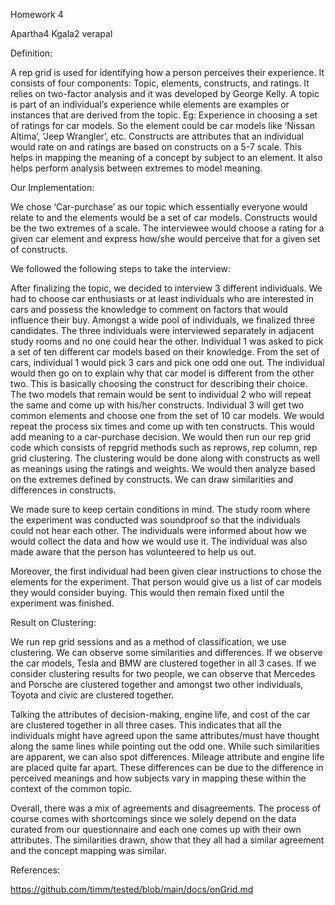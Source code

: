 Homework 4

Apartha4
Kgala2
verapal

Definition:

A rep grid is used for identifying how a person perceives their experience. It consists of four components: Topic, elements, constructs, and ratings. It relies on two-factor analysis and it was developed by George Kelly.  A topic is part of an individual’s experience while elements are examples or instances that are derived from the topic. Eg: Experience in choosing a set of ratings for car models. So the element could be car models like ‘Nissan Altima’, ‘Jeep Wrangler’, etc. Constructs are attributes that an individual would rate on and ratings are based on constructs on a 5-7 scale. This helps in mapping the meaning of a concept by subject to an element. It also helps perform analysis between extremes to model meaning. 

Our Implementation:

We chose ‘Car-purchase’ as our topic which essentially everyone would relate to and the elements would be a set of car models. Constructs would be the two extremes of a scale. The interviewee would choose a rating for a given car element and express how/she would perceive that for a given set of constructs.

We followed the following steps to take the interview:

After finalizing the topic, we decided to interview 3 different individuals.
We had to choose car enthusiasts or at least individuals who are interested in cars and possess the knowledge to comment on factors that would influence their buy. Amongst a wide pool of individuals, we finalized three candidates. 
The three individuals were interviewed separately in adjacent study rooms and no one could hear the other. 
Individual 1 was asked to pick a set of ten different car models based on their knowledge. 
From the set of cars, individual 1 would pick 3 cars and pick one odd one out. The individual would then go on to explain why that car model is different from the other two. This is basically choosing the construct for describing their choice. The two models that remain would be sent to individual 2 who will repeat the same and come up with his/her constructs. Individual 3 will get two common elements and choose one from the set of 10 car models. 
We would repeat the process six times and come up with ten constructs. This would add meaning to a car-purchase decision. 
We would then run our rep grid code which consists of repgrid methods such as reprows, rep column, rep grid clustering. The clustering would be done along with constructs as well as meanings using the ratings and weights. 
We would then analyze based on the extremes defined by constructs. We can draw similarities and differences in constructs. 

We made sure to keep certain conditions in mind. The study room where the experiment was conducted was soundproof so that the individuals could not hear each other. The individuals were informed about how we would collect the data and how we would use it. The individual was also made aware that the person has volunteered to help us out. 

Moreover, the first individual had been given clear instructions to chose the elements for the experiment. That person would give us a list of car models they would consider buying. This would then remain fixed until the experiment was finished. 

Result on Clustering:

We run rep grid sessions and as a method of classification, we use clustering. We can observe some similarities and differences. 
If we observe the car models, Tesla and BMW are clustered together in all 3 cases. If we consider clustering results for two people, we can observe that Mercedes and Porsche are clustered together and amongst two other individuals, Toyota and civic are clustered together. 

Talking the attributes of decision-making, engine life, and cost of the car are clustered together in all three cases. This indicates that all the individuals might have agreed upon the same attributes/must have thought along the same lines while pointing out the odd one. While such similarities are apparent, we can also spot differences. Mileage attribute and engine life are placed quite far apart. These differences can be due to the difference in perceived meanings and how subjects vary in mapping these within the context of the common topic.

Overall, there was a mix of agreements and disagreements. The process of course comes with shortcomings since we solely depend on the data curated from our questionnaire and each one comes up with their own attributes. The similarities drawn, show that they all had a similar agreement and the concept mapping was similar. 

References:

https://github.com/timm/tested/blob/main/docs/onGrid.md

